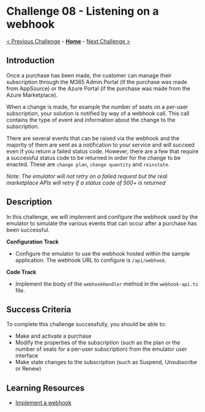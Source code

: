 # Challenge 08 - Listening on a webhook

[< Previous Challenge](./Challenge-07.md) - **[Home](../README.md)** - [Next Challenge >](./Challenge-09.md)

## Introduction

Once a purchase has been made, the customer can manage their subscription through the M365 Admin Portal (if the purchase was made from AppSource) or the Azure Portal (if the purchase was made from the Azure Marketplace).

When a change is made, for example the number of seats on a per-user subscription, your solution is notified by way of a webhook call. This call contains the type of event and information about the change to the subscription.

There are several events that can be raised via the webhook and the majority of them are sent as a notification to your service and will succeed even if you return a failed status code. However, there are a few that require a successful status code to be returned in order for the change to be enacted. These are `change plan`, `change quantity` and `reinstate`.

*Note: The emulator will not retry on a failed request but the real marketplace APIs will retry if a status code of 500+ is returned*

## Description

In this challenge, we will implement and configure the webhook used by the emulator to simulate the various events that can occur after a purchase has been successful.

**Configuration Track**

- Configure the emulator to use the webhook hosted within the sample application. The webhook URL to configure is `/api/webhook`.

**Code Track**

- Implement the body of the `webhookHandler` method in the `webhook-api.ts` file.

## Success Criteria

To complete this challenge successfully, you should be able to:
- Make and activate a purchase
- Modify the properties of the subscription (such as the plan or the number of seats for a per-user subscription) from the emulator user interface
- Make state changes to the subscription (such as Suspend, Unsubscribe or Renew)

## Learning Resources

- [Implement a webhook](https://learn.microsoft.com/en-us/partner-center/marketplace/partner-center-portal/pc-saas-fulfillment-webhook)